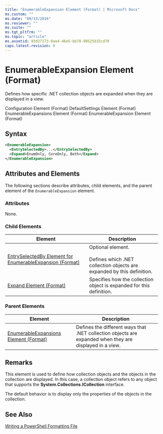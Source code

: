 ```yaml
---
title: "EnumerableExpansion Element (Format) | Microsoft Docs"
ms.custom: ""
ms.date: "09/13/2016"
ms.reviewer: ""
ms.suite: ""
ms.tgt_pltfrm: ""
ms.topic: "article"
ms.assetid: 93d27173-9ae4-46e5-bb78-90525915cd70
caps.latest.revision: 9
---
```

# EnumerableExpansion Element (Format)

Defines how specific .NET collection objects are expanded when they are displayed in a view.

Configuration Element (Format)
DefaultSettings Element (Format)
EnumerableExpansions Element (Format)
EnumerableExpansion Element (Format)

## Syntax

```xml
<EnumerableExpansion>
  <EntrySelectedBy>...</EntrySelectedBy>
  <Expand>EnumOnly, CoreOnly, Both</Expand>
</EnumerableExpansion>
```

## Attributes and Elements

The following sections describe attributes, child elements, and the parent element of the `EnumerableExpansion` element.

### Attributes

None.

### Child Elements

|Element|Description|
|-------------|-----------------|
|[EntrySelectedBy Element for EnumerableExpansion (Format)](./entryselectedby-element-for-enumerableexpansion-format.md)|Optional element.<br /><br /> Defines which .NET collection objects are expanded by this definition.|
|[Expand Element (Format)](./expand-element-format.md)|Specifies how the collection object is expanded for this definition.|

### Parent Elements

|Element|Description|
|-------------|-----------------|
|[EnumerableExpansions Element (Format)](./enumerableexpansions-element-format.md)|Defines the different ways that .NET collection objects are expanded when they are displayed in a view.|

## Remarks

This element is used to define how collection objects and the objects in the collection are displayed. In this case, a collection object refers to any object that supports the  **System.Collections.ICollection** interface.

The default behavior is to display only the properties of the objects in the collection.

## See Also

[Writing a PowerShell Formatting File](./writing-a-powershell-formatting-file.md)
